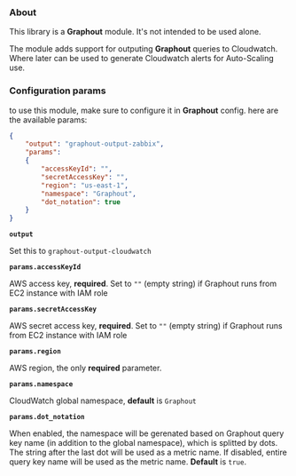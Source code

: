 ### About

This library is a **Graphout** module. It's not intended to be used alone.

The module adds support for outputing **Graphout** queries to Cloudwatch.
Where later can be used to generate Cloudwatch alerts for Auto-Scaling use.

### Configuration params

to use this module, make sure to configure it in **Graphout** config.
here are the available params:

```json
{
    "output": "graphout-output-zabbix",
    "params":
    {
        "accessKeyId": "",
        "secretAccessKey": "",
        "region": "us-east-1",
        "namespace": "Graphout",
        "dot_notation": true
    }
}
```

**`output`**

Set this to `graphout-output-cloudwatch`

**`params.accessKeyId`**

AWS access key, **required**.
Set to `""` (empty string) if Graphout runs from EC2 instance with IAM role

**`params.secretAccessKey`**

AWS secret access key, **required**.
Set to `""` (empty string) if Graphout runs from EC2 instance with IAM role

**`params.region`**

AWS region, the only **required** parameter.

**`params.namespace`**

CloudWatch global namespace, **default** is `Graphout`

**`params.dot_notation`**

When enabled, the namespace will be gerenated based on Graphout query key name (in addition to the global namespace),
which is splitted by dots. The string after the last dot will be used as a metric name.
If disabled, entire query key name will be used as the metric name. **Default** is `true`.
